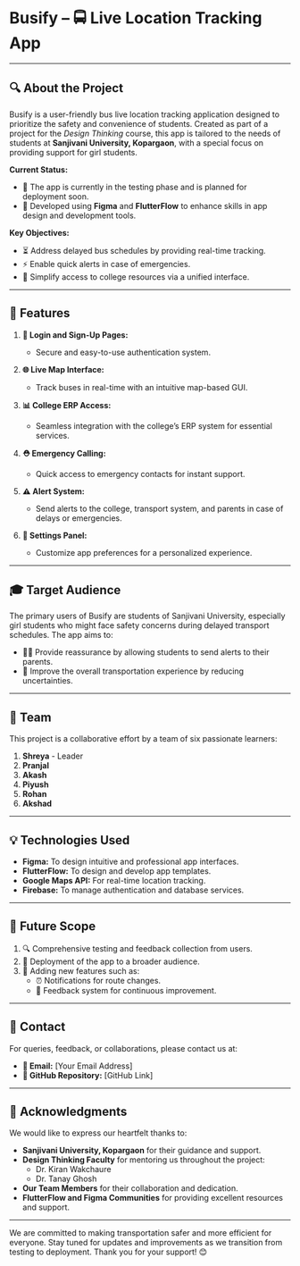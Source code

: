 # Busify – 🚍 Live Location Tracking App

---

## 🔍 About the Project

Busify is a user-friendly bus live location tracking application designed to prioritize the safety and convenience of students. Created as part of a project for the *Design Thinking* course, this app is tailored to the needs of students at **Sanjivani University, Kopargaon**, with a special focus on providing support for girl students.

**Current Status:**
- 🔗 The app is currently in the testing phase and is planned for deployment soon.
- 🎨 Developed using **Figma** and **FlutterFlow** to enhance skills in app design and development tools.

**Key Objectives:**
- ⏳ Address delayed bus schedules by providing real-time tracking.
- ⚡ Enable quick alerts in case of emergencies.
- 🔄 Simplify access to college resources via a unified interface.

---

## 🔗 Features

1. **🔑 Login and Sign-Up Pages:**
   - Secure and easy-to-use authentication system.

2. **🌐 Live Map Interface:**
   - Track buses in real-time with an intuitive map-based GUI.

3. **📊 College ERP Access:**
   - Seamless integration with the college’s ERP system for essential services.

4. **⛑ Emergency Calling:**
   - Quick access to emergency contacts for instant support.

5. **⚠ Alert System:**
   - Send alerts to the college, transport system, and parents in case of delays or emergencies.

6. **🔧 Settings Panel:**
   - Customize app preferences for a personalized experience.

---

## 🎓 Target Audience

The primary users of Busify are students of Sanjivani University, especially girl students who might face safety concerns during delayed transport schedules. The app aims to:
- 👯‍♀️ Provide reassurance by allowing students to send alerts to their parents.
- 🚌 Improve the overall transportation experience by reducing uncertainties.

---

## 👥 Team

This project is a collaborative effort by a team of six passionate learners:
1. **Shreya** - Leader
2. **Pranjal**
3. **Akash**
4. **Piyush**
5. **Rohan**
6. **Akshad**

---

## 💡 Technologies Used

- **Figma:** To design intuitive and professional app interfaces.
- **FlutterFlow:** To design and develop app templates.
- **Google Maps API:** For real-time location tracking.
- **Firebase:** To manage authentication and database services.

---

## 🚀 Future Scope

1. 🔍 Comprehensive testing and feedback collection from users.
2. 📢 Deployment of the app to a broader audience.
3. 🔧 Adding new features such as:
   - ⏰ Notifications for route changes.
   - 📝 Feedback system for continuous improvement.

---

## 📢 Contact

For queries, feedback, or collaborations, please contact us at:
- **📧 Email:** [Your Email Address]
- **🔗 GitHub Repository:** [GitHub Link]

---

## 🙏 Acknowledgments

We would like to express our heartfelt thanks to:
- **Sanjivani University, Kopargaon** for their guidance and support.
- **Design Thinking Faculty** for mentoring us throughout the project:
  - Dr. Kiran Wakchaure
  - Dr. Tanay Ghosh
- **Our Team Members** for their collaboration and dedication.
- **FlutterFlow and Figma Communities** for providing excellent resources and support.

---

We are committed to making transportation safer and more efficient for everyone. Stay tuned for updates and improvements as we transition from testing to deployment. Thank you for your support! 😊

